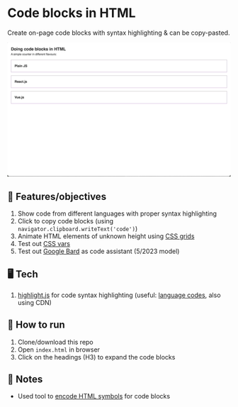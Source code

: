 # Code blocks in HTML

Create on-page code blocks with syntax highlighting &amp; can be copy-pasted.

![Preview](/preview.gif)

## 🏁 Features/objectives

1. Show code from different languages with proper syntax highlighting
2. Click to copy code blocks (using `navigator.clipboard.writeText('code')`)
3. Animate HTML elements of unknown height using [CSS grids](https://stackoverflow.com/a/69802208/512353)
4. Test out [CSS vars](https://developer.mozilla.org/en-US/docs/Web/CSS/Using_CSS_custom_properties)
5. Test out [Google Bard](https://bard.google.com/) as code assistant (5/2023 model)

## 🖥️ Tech

1. [highlight.js](https://highlightjs.org/) for code syntax highlighting (useful: [language codes](https://highlightjs.readthedocs.io/en/latest/supported-languages.html), also using CDN)

## 🚀 How to run

1. Clone/download this repo
2. Open `index.html` in browser
3. Click on the headings (H3) to expand the code blocks

## 📝 Notes

- Used tool to [encode HTML symbols](http://htmlencode.net/) for code blocks
